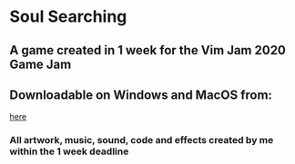 # Soul Searching

## A game created in 1 week for the Vim Jam 2020 Game Jam

## Downloadable on Windows and MacOS from:

[here](https://shiggy95.itch.io/soul-searching)

### All artwork, music, sound, code and effects created by me within the 1 week deadline
